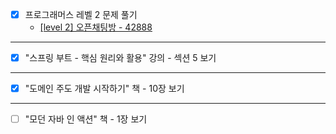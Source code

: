 - [x] 프로그래머스 레벨 2 문제 풀기
  - [[level 2] 오픈채팅방 - 42888](https://github.com/JeYeongR/Cording-Test/tree/main/%ED%94%84%EB%A1%9C%EA%B7%B8%EB%9E%98%EB%A8%B8%EC%8A%A4/lv2/42888.%E2%80%85%EC%98%A4%ED%94%88%EC%B1%84%ED%8C%85%EB%B0%A9)
---
- [x] "스프링 부트 - 핵심 원리와 활용" 강의 - 섹션 5 보기
---
- [x] "도메인 주도 개발 시작하기" 책 - 10장 보기
---
- [ ] "모던 자바 인 액션" 책 - 1장 보기
